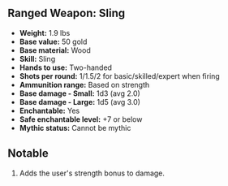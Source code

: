 ## Ranged Weapon: Sling
- **Weight:** 1.9 lbs
- **Base value:** 50 gold
- **Base material:** Wood
- **Skill:** Sling
- **Hands to use:** Two-handed
- **Shots per round:** 1/1.5/2 for basic/skilled/expert when firing
- **Ammunition range:** Based on strength
- **Base damage - Small:** 1d3 (avg 2.0)
- **Base damage - Large:** 1d5 (avg 3.0)
- **Enchantable:** Yes
- **Safe enchantable level:** +7 or below
- **Mythic status:** Cannot be mythic
## Notable
1. Adds the user's strength bonus to damage.

